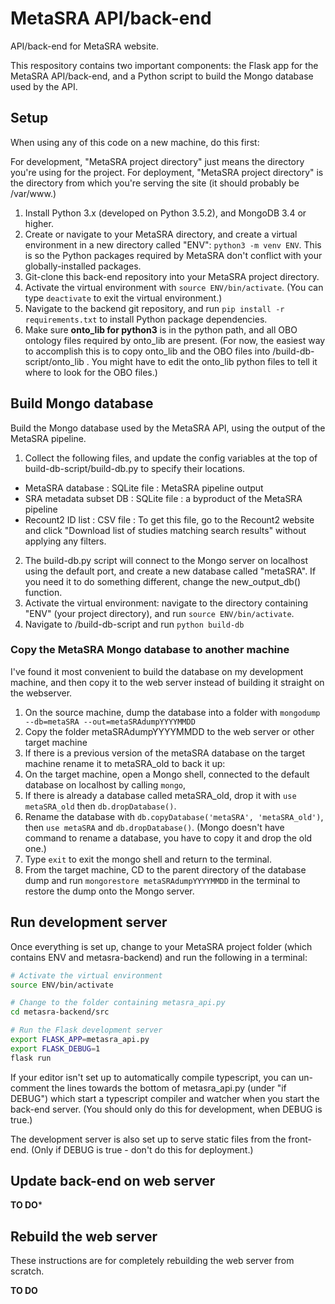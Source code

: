 
# MetaSRA API/back-end

API/back-end for MetaSRA website.

This respository contains two important components: the Flask app for the MetaSRA API/back-end, and a Python script to build the Mongo database used by the API.



## Setup

When using any of this code on a new machine, do this first:

For development, "MetaSRA project directory" just means the directory you're using for the project.  For deployment, "MetaSRA project directory" is the directory from which you're serving the site (it should probably be /var/www.)

1. Install Python 3.x (developed on Python 3.5.2), and MongoDB 3.4 or higher.
2. Create or navigate to your MetaSRA directory, and create a virtual environment in a new directory called "ENV": `python3 -m venv ENV`. This is so the Python packages required by MetaSRA don't conflict with your globally-installed packages.
3. Git-clone this back-end repository into your MetaSRA project directory.
4. Activate the virtual environment with `source ENV/bin/activate`.  (You can type `deactivate` to exit the virtual environment.)
5. Navigate to the backend git repository, and run `pip install -r requirements.txt` to install Python package dependencies.
6. Make sure **onto_lib for python3** is in the python path, and all OBO ontology files required by onto_lib are present.  (For now, the easiest way to accomplish this is to copy onto_lib and the OBO files into /build-db-script/onto_lib .  You might have to edit the onto_lib python files to tell it where to look for the OBO files.)



## Build Mongo database

Build the Mongo database used by the MetaSRA API, using the output of the MetaSRA pipeline.

1. Collect the following files, and update the config variables at the top of build-db-script/build-db.py to specify their locations.
  + MetaSRA database : SQLite file : MetaSRA pipeline output
  + SRA metadata subset DB : SQLite file : a byproduct of the MetaSRA pipeline
  + Recount2 ID list : CSV file : To get this file, go to the Recount2 website and click "Download list of studies matching search results" without applying any filters.
2. The build-db.py script will connect to the Mongo server on localhost using the default port, and create a new database called "metaSRA".  If you need it to do something different, change the new_output_db() function.
3. Activate the virtual environment: navigate to the directory containing "ENV" (your project directory), and run `source ENV/bin/activate`.
4. Navigate to /build-db-script and run `python build-db`


### Copy the MetaSRA Mongo database to another machine

I've found it most convenient to build the database on my development machine, and then copy it to the web server instead of building it straight on the webserver.

1. On the source machine, dump the database into a folder with `mongodump --db=metaSRA --out=metaSRAdumpYYYYMMDD`
2. Copy the folder metaSRAdumpYYYYMMDD to the web server or other target machine
3. If there is a previous version of the metaSRA database on the target machine rename it to metaSRA_old to back it up:
  1. On the target machine, open a Mongo shell, connected to the default database on localhost by calling `mongo`,
  2. If there is already a database called metaSRA_old, drop it with `use metaSRA_old` then `db.dropDatabase()`.
  3. Rename the database with `db.copyDatabase('metaSRA', 'metaSRA_old')`, then `use metaSRA` and `db.dropDatabase()`.  (Mongo doesn't have command to rename a database, you have to copy it and drop the old one.)
  4. Type `exit` to exit the mongo shell and return to the terminal.
4. From the target machine, CD to the parent directory of the database dump and run `mongorestore metaSRAdumpYYYYMMDD` in the terminal to restore the dump onto the Mongo server.



## Run development server

Once everything is set up, change to your MetaSRA project folder (which contains ENV and metasra-backend) and run the following in a terminal:

```bash
# Activate the virtual environment
source ENV/bin/activate

# Change to the folder containing metasra_api.py
cd metasra-backend/src

# Run the Flask development server
export FLASK_APP=metasra_api.py
export FLASK_DEBUG=1
flask run
```

If your editor isn't set up to automatically compile typescript, you can un-comment the lines towards the bottom of metasra_api.py (under "if DEBUG") which start a typescript compiler and watcher when you start the back-end server.  (You should only do this for development, when DEBUG is true.)

The development server is also set up to serve static files from the front-end.  (Only if DEBUG is true - don't do this for deployment.)



## Update back-end on web server

**TO DO***



## Rebuild the web server

These instructions are for completely rebuilding the web server from scratch.

**TO DO**
